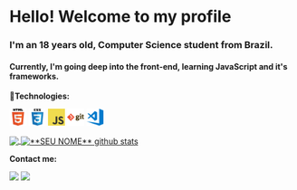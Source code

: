 # Hello! Welcome to my profile
### I'm an 18 years old, Computer Science student from Brazil.

#### Currently, I'm going deep into the front-end, learning JavaScript and it's frameworks. 

**<p>🦄Technologies:</p>**
<code><img height="30" src="https://raw.githubusercontent.com/github/explore/80688e429a7d4ef2fca1e82350fe8e3517d3494d/topics/html/html.png"></code>
<code><img height="30" src="https://raw.githubusercontent.com/github/explore/80688e429a7d4ef2fca1e82350fe8e3517d3494d/topics/css/css.png"></code>
<code><img height="30" src="https://raw.githubusercontent.com/github/explore/80688e429a7d4ef2fca1e82350fe8e3517d3494d/topics/javascript/javascript.png"></code>
<code><img height="30" src="https://raw.githubusercontent.com/github/explore/80688e429a7d4ef2fca1e82350fe8e3517d3494d/topics/git/git.png"></code>
<code><img height="30" src="https://raw.githubusercontent.com/github/explore/80688e429a7d4ef2fca1e82350fe8e3517d3494d/topics/visual-studio-code/visual-studio-code.png"></code>

<a href="https://github.com/Matheus-penha">
  <img align="center" src="https://github-readme-stats.vercel.app/api/top-langs/?username=Matheus-penha&theme=black&hide_langs_below=1" />
</a>
<a href="https://github.com/Matheus-penha">
 <img align="center" src="https://github-readme-stats.vercel.app/api?username=Matheus-penha&show_icons=true&theme=black&line_height=27" alt="**SEU NOME** github stats"/>
</a>

**<p>Contact me: </p>**

<p align="left">
  <a href="https://www.linkedin.com/in/matheus-penha-10b2b2211/" alt="Linkedin">
  <img src="https://img.shields.io/badge/-Linkedin-0e76a8?style=flat-square&logo=Linkedin&logoColor=white&link=LINK-DO-SEU-LINKEDIN" /></a>

  <a href="https://www.instagram.com/matheuspenha10/" alt="Instagram">
  <img src="https://img.shields.io/badge/-Instagram-DF0174?style=flat-square&labelColor=DF0174&logo=instagram&logoColor=white&link=LINK-DO-SEU-INSTAGRAM"/></a>
</p>  
